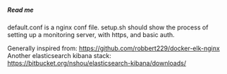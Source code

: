 ##### Read me
default.conf is a nginx conf file.
setup.sh should show the process of setting up a monitoring server, with https, and basic auth.



Generally inspired from:
https://github.com/robbert229/docker-elk-nginx
Another elasticsearch kibana stack:
https://bitbucket.org/nshou/elasticsearch-kibana/downloads/

